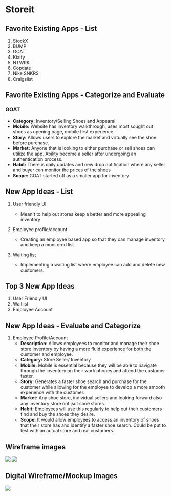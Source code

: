 # Storeit
## Favorite Existing Apps - List
1. StockX
1. BUMP
1. GOAT
1. Kixify
1. NTWRK
1. Copdate
1. Nike SNKRS
1. Craigslist

## Favorite Existing Apps - Categorize and Evaluate
### GOAT
   - **Category:** Inventory/Selling Shoes and Appearal 
   - **Mobile:** Website has inventory walkthrough, uses most sought out shoes as opening page, mobile first experience.
   - **Story:** Allows users to explore the market and virtually see the shoe before purchase. 
   - **Market:** Anyone that is looking to either purchase or sell shoes can utilize the app. Ability become a seller after undergoing an authentication process.
   - **Habit:** There is daily updates and new drop notification where any seller and buyer can monitor the prices of the shoes
   - **Scope:** GOAT started off as a smaller app for inventory 

## New App Ideas - List
1. User friendly UI
   - Mean't to help out stores keep a better and more appealing inventory

2. Employee profile/account
   - Creating an employee based app so that they can manage inventory and keep a monitored list

3. Waiting list
   - Implementing a waiting list where employee can add and delete new customers. 

## Top 3 New App Ideas
1. User Friendly UI
2. Waitlist
3. Employee Account

## New App Ideas - Evaluate and Categorize
1. Employee Profile/Account
   - **Description**: Allows employees to monitor and manage their shoe store inventory by having a more fluid experience for both the customer and employee. 
   - **Category:** Store Seller/ Inventory
   - **Mobile:** Mobile is essential because they will be able to navigate through the inventory on their work phones and attend the customer faster. 
   - **Story:** Generates a faster shoe search and purchase for the customer while allowing for the employee to develop a more smooth experience with the customer.
   - **Market:** Any shoe store, individual sellers and looking forward also any inventory store not jsut shoe stores.
   - **Habit:** Employees will use this regularly to help out their customers find and buy the shoes they desire. 
   - **Scope:** It would allow employees to access an inventory of shoes that their store has and identify a faster shoe search. Could be put to test with an actual store and real customers.

## Wireframe images
![](https://i.imgur.com/rkrNAPW.jpg)
![](https://i.imgur.com/RNJFog6.jpg)



## Digital Wireframe/Mockup Images

![](https://i.imgur.com/uTvyGMF.png)

